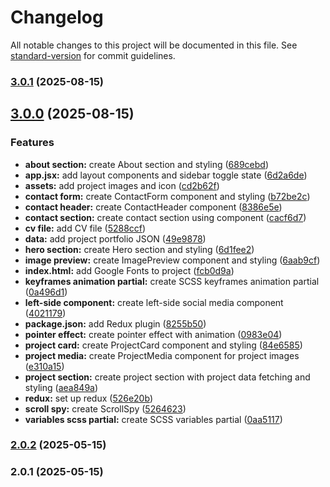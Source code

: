 # Changelog

All notable changes to this project will be documented in this file. See [standard-version](https://github.com/conventional-changelog/standard-version) for commit guidelines.

### [3.0.1](https://github.com/bryankazuro04/portfolio/compare/v3.0.0...v3.0.1) (2025-08-15)

## [3.0.0](https://github.com/bryankazuro04/portfolio/compare/v2.0.2...v3.0.0) (2025-08-15)


### Features

* **about section:** create About section and styling ([689cebd](https://github.com/bryankazuro04/portfolio/commit/689cebda477b48c78d7c6278168f97310c7f638c))
* **app.jsx:** add layout components and sidebar toggle state ([6d2a6de](https://github.com/bryankazuro04/portfolio/commit/6d2a6de3c4776ae18629144dac85a272d063b72a))
* **assets:** add project images and icon ([cd2b62f](https://github.com/bryankazuro04/portfolio/commit/cd2b62f2400a01c7979a5bcbdbdb88b50edede2e))
* **contact form:** create ContactForm component and styling ([b72be2c](https://github.com/bryankazuro04/portfolio/commit/b72be2c9633812920b49fa2778cea681529548ea))
* **contact header:** create ContactHeader component ([8386e5e](https://github.com/bryankazuro04/portfolio/commit/8386e5e473065d9ecb4e3d160408e5aa62580170))
* **contact section:** create contact section using component ([cacf6d7](https://github.com/bryankazuro04/portfolio/commit/cacf6d7183ce0ad5d4713f1490e4744b51c1b4e9))
* **cv file:** add CV file ([5288ccf](https://github.com/bryankazuro04/portfolio/commit/5288ccfa77a96195617d3b0f7ad73ab904f837b4))
* **data:** add project portfolio JSON ([49e9878](https://github.com/bryankazuro04/portfolio/commit/49e987814961bf5ea9ebe6f810d4baf697221db5))
* **hero section:** create Hero section and styling ([6d1fee2](https://github.com/bryankazuro04/portfolio/commit/6d1fee2f402e57914707f211dc02458021ae3f8a))
* **image preview:** create ImagePreview component and styling ([6aab9cf](https://github.com/bryankazuro04/portfolio/commit/6aab9cfbf972109e1e566484890e565fa76e9a45))
* **index.html:** add Google Fonts to project ([fcb0d9a](https://github.com/bryankazuro04/portfolio/commit/fcb0d9aa0c7658470b9ad2634a2c1715e7d9758e))
* **keyframes animation partial:** create SCSS keyframes animation partial ([0a496d1](https://github.com/bryankazuro04/portfolio/commit/0a496d1af29d5852373927c929bac82ed5275020))
* **left-side component:** create left-side social media component ([4021179](https://github.com/bryankazuro04/portfolio/commit/40211798238baf3cd50bed50e27382fb2d4d45b2))
* **package.json:** add Redux plugin ([8255b50](https://github.com/bryankazuro04/portfolio/commit/8255b50805f3bc12d864b24314ffb2f65bf58b37))
* **pointer effect:** create pointer effect with animation ([0983e04](https://github.com/bryankazuro04/portfolio/commit/0983e045362de16ec580b9b81c7f3f95c246fd46))
* **project card:** create ProjectCard component and styling ([84e6585](https://github.com/bryankazuro04/portfolio/commit/84e6585c8a3207d65bd59d969b6d7f30a72d7b65))
* **project media:** create ProjectMedia component for project images ([e310a15](https://github.com/bryankazuro04/portfolio/commit/e310a153e8189c97d11598edafecdf9d2f71b3c9))
* **project section:** create project section with project data fetching and styling ([aea849a](https://github.com/bryankazuro04/portfolio/commit/aea849a90639380bbd78f77e2ee9d9a7003d9b94))
* **redux:** set up redux ([526e20b](https://github.com/bryankazuro04/portfolio/commit/526e20ba3b106201fa0b952ed6f48a19a5db0f11))
* **scroll spy:** create ScrollSpy ([5264623](https://github.com/bryankazuro04/portfolio/commit/526462379ab88f537224b97b25c3e4511c80a01b))
* **variables scss partial:** create SCSS variables partial ([0aa5117](https://github.com/bryankazuro04/portfolio/commit/0aa51174d21a28be61621e5f591e72da755428cc))

### [2.0.2](https://github.com/bryankazuro04/portfolio/compare/v2.0.1...v2.0.2) (2025-05-15)

### 2.0.1 (2025-05-15)
